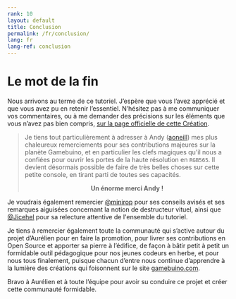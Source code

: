 ```yaml
---
rank: 10
layout: default
title: Conclusion
permalink: /fr/conclusion/
lang: fr
lang-ref: conclusion
---
```


# Le mot de la fin

Nous arrivons au terme de ce tutoriel. J’espère que vous l’avez apprécié et que vous avez pu en retenir l’essentiel. N’hésitez pas à me communiquer vos commentaires, ou à me demander des précisions sur les éléments que vous n’avez pas bien compris, [sur la page officielle de cette Création](https://gamebuino.com/creations/big-tuto-on-shading-effect-in-high-resolution).

> Je tiens tout particulièrement à adresser à Andy ([aoneill](https://gamebuino.com/@aoneill)) mes plus chaleureux remerciements pour ses contributions majeures sur la planète Gamebuino, et en particulier les clefs magiques qu'il nous a confiées pour ouvrir les portes de la haute résolution en `RGB565`. Il devient désormais possible de faire de très belles choses sur cette petite console, en tirant parti de toutes ses capacités.
> <div style="margin-top:1em;text-align:center;"><strong>Un énorme merci Andy !</strong><br /><i class="far fa-2x fa-handshake"></i></div>

Je voudrais également remercier [@minirop](https://gamebuino.com/@minirop) pour ses conseils avisés et ses remarques aiguisées concernant la notion de destructeur vituel, ainsi que [@Jicehel](https://gamebuino.com/@jicehel) pour sa relecture attentive de l'ensemble du tutoriel.

Je tiens à remercier également toute la communauté qui s’active autour du projet d’Aurélien pour en faire la promotion, pour livrer ses contributions en Open Source et apporter sa pierre à l’édifice, de façon à bâtir petit à petit un formidable outil pédagogique pour nos jeunes codeurs en herbe, et pour nous tous finalement, puisque chacun d’entre nous continue d’apprendre à la lumière des créations qui foisonnent sur le site [gamebuino.com](https://gamebuino.com).

Bravo à Aurélien et à toute l’équipe pour avoir su conduire ce projet et créer cette communauté formidable.